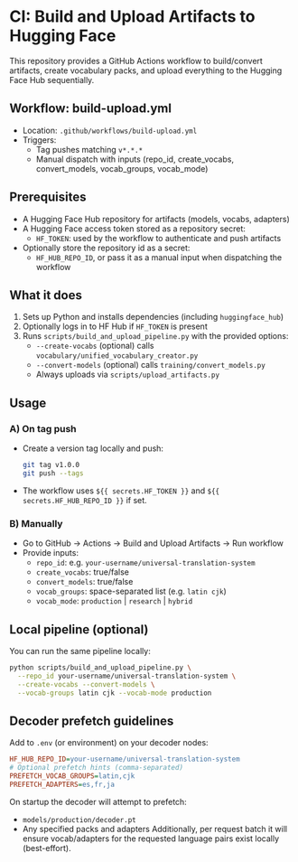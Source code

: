 # CI: Build and Upload Artifacts to Hugging Face

This repository provides a GitHub Actions workflow to build/convert artifacts, create vocabulary packs, and upload everything to the Hugging Face Hub sequentially.

## Workflow: build-upload.yml
- Location: `.github/workflows/build-upload.yml`
- Triggers:
  - Tag pushes matching `v*.*.*`
  - Manual dispatch with inputs (repo_id, create_vocabs, convert_models, vocab_groups, vocab_mode)

## Prerequisites
- A Hugging Face Hub repository for artifacts (models, vocabs, adapters)
- A Hugging Face access token stored as a repository secret:
  - `HF_TOKEN`: used by the workflow to authenticate and push artifacts
- Optionally store the repository id as a secret:
  - `HF_HUB_REPO_ID`, or pass it as a manual input when dispatching the workflow

## What it does
1. Sets up Python and installs dependencies (including `huggingface_hub`)
2. Optionally logs in to HF Hub if `HF_TOKEN` is present
3. Runs `scripts/build_and_upload_pipeline.py` with the provided options:
   - `--create-vocabs` (optional) calls `vocabulary/unified_vocabulary_creator.py`
   - `--convert-models` (optional) calls `training/convert_models.py`
   - Always uploads via `scripts/upload_artifacts.py`

## Usage

### A) On tag push
- Create a version tag locally and push:
  ```bash
  git tag v1.0.0
  git push --tags
  ```
- The workflow uses `${{ secrets.HF_TOKEN }}` and `${{ secrets.HF_HUB_REPO_ID }}` if set.

### B) Manually
- Go to GitHub → Actions → Build and Upload Artifacts → Run workflow
- Provide inputs:
  - `repo_id`: e.g. `your-username/universal-translation-system`
  - `create_vocabs`: true/false
  - `convert_models`: true/false
  - `vocab_groups`: space-separated list (e.g. `latin cjk`)
  - `vocab_mode`: `production` | `research` | `hybrid`

## Local pipeline (optional)
You can run the same pipeline locally:
```bash
python scripts/build_and_upload_pipeline.py \
  --repo_id your-username/universal-translation-system \
  --create-vocabs --convert-models \
  --vocab-groups latin cjk --vocab-mode production
```

## Decoder prefetch guidelines
Add to `.env` (or environment) on your decoder nodes:
```ini
HF_HUB_REPO_ID=your-username/universal-translation-system
# Optional prefetch hints (comma-separated)
PREFETCH_VOCAB_GROUPS=latin,cjk
PREFETCH_ADAPTERS=es,fr,ja
```
On startup the decoder will attempt to prefetch:
- `models/production/decoder.pt`
- Any specified packs and adapters
Additionally, per request batch it will ensure vocab/adapters for the requested language pairs exist locally (best-effort).